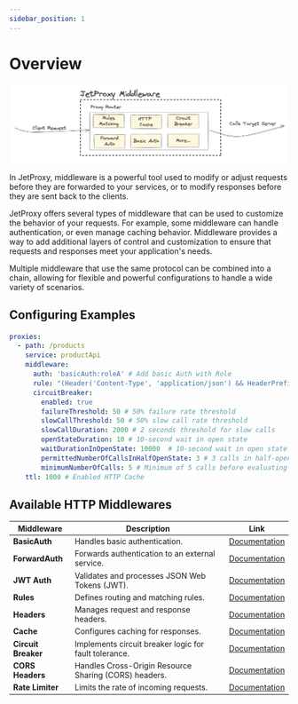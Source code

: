 ```yaml
---
sidebar_position: 1
---
```


# Overview

![alt text](jetproxy-middleware.png)

In JetProxy, middleware is a powerful tool used to modify or adjust requests before they are forwarded to your services, or to modify responses before they are sent back to the clients.

JetProxy offers several types of middleware that can be used to customize the behavior of your requests. For example, some middleware can handle authentication, or even manage caching behavior. Middleware provides a way to add additional layers of control and customization to ensure that requests and responses meet your application's needs.

Multiple middleware that use the same protocol can be combined into a chain, allowing for flexible and powerful configurations to handle a wide variety of scenarios.
## Configuring Examples
```yaml
proxies:
  - path: /products
    service: productApi
    middleware:
      auth: 'basicAuth:roleA' # Add basic Auth with Role
      rule: "(Header('Content-Type', 'application/json') && HeaderPrefix('User-Agent', 'Mozilla')) || HeaderRegex('X-Custom-Header', '^[a-zA-Z0-9]{10}$')" # Rule Mathcing
      circuitBreaker:
        enabled: true
        failureThreshold: 50 # 50% failure rate threshold
        slowCallThreshold: 50 # 50% slow call rate threshold
        slowCallDuration: 2000 # 2 seconds threshold for slow calls
        openStateDuration: 10 # 10-second wait in open state
        waitDurationInOpenState: 10000  # 10-second wait in open state
        permittedNumberOfCallsInHalfOpenState: 3 # 3 calls in half-open state
        minimumNumberOfCalls: 5 # Minimum of 5 calls before evaluating
    ttl: 1000 # Enabled HTTP Cache

```

## Available HTTP Middlewares

| Middleware         | Description                                        | Link                                             |
|---------------------|----------------------------------------------------|-------------------------------------------------|
| **BasicAuth**       | Handles basic authentication.                      | [Documentation](/docs/middleware/basic-auth)    |
| **ForwardAuth**     | Forwards authentication to an external service.    | [Documentation](/docs/middleware/forward-auth)  |
| **JWT Auth**        | Validates and processes JSON Web Tokens (JWT).     | [Documentation](/docs/middleware/jwt-auth)      |
| **Rules**           | Defines routing and matching rules.                | [Documentation](/docs/middleware/rules)         |
| **Headers**         | Manages request and response headers.              | [Documentation](/docs/middleware/headers)       |
| **Cache**           | Configures caching for responses.                  | [Documentation](/docs/middleware/cache)         |
| **Circuit Breaker** | Implements circuit breaker logic for fault tolerance. | [Documentation](/docs/middleware/circuit-breaker) |
| **CORS Headers**    | Handles Cross-Origin Resource Sharing (CORS) headers. | [Documentation](/docs/middleware/cors-headers)  |
| **Rate Limiter**    | Limits the rate of incoming requests.              | [Documentation](/docs/middleware/rate-limiter)  |


